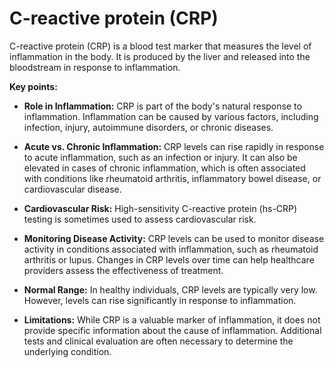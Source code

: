 # C-reactive protein (CRP) 

C-reactive protein (CRP) is a blood test marker that measures the level of inflammation in the body. It is produced by the liver and released into the bloodstream in response to inflammation. 

**Key points:**

* **Role in Inflammation:** CRP is part of the body's natural response to inflammation. Inflammation can be caused by various factors, including infection, injury, autoimmune disorders, or chronic diseases.

* **Acute vs. Chronic Inflammation:** CRP levels can rise rapidly in response to acute inflammation, such as an infection or injury. It can also be elevated in cases of chronic inflammation, which is often associated with conditions like rheumatoid arthritis, inflammatory bowel disease, or cardiovascular disease.

* **Cardiovascular Risk:** High-sensitivity C-reactive protein (hs-CRP) testing is sometimes used to assess cardiovascular risk.

* **Monitoring Disease Activity:** CRP levels can be used to monitor disease activity in conditions associated with inflammation, such as rheumatoid arthritis or lupus. Changes in CRP levels over time can help healthcare providers assess the effectiveness of treatment.

* **Normal Range:** In healthy individuals, CRP levels are typically very low. However, levels can rise significantly in response to inflammation.

* **Limitations:** While CRP is a valuable marker of inflammation, it does not provide specific information about the cause of inflammation. Additional tests and clinical evaluation are often necessary to determine the underlying condition.
